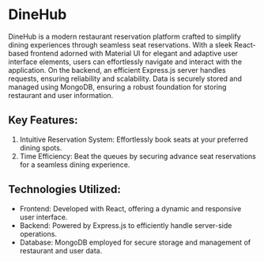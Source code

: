 # DineHub

DineHub is a modern restaurant reservation platform crafted to simplify dining experiences through seamless seat reservations. With a sleek React-based frontend adorned with Material UI for elegant and adaptive user interface elements, users can effortlessly navigate and interact with the application. On the backend, an efficient Express.js server handles requests, ensuring reliability and scalability. Data is securely stored and managed using MongoDB, ensuring a robust foundation for storing restaurant and user information.

## Key Features:
1. Intuitive Reservation System: Effortlessly book seats at your preferred dining spots.
2. Time Efficiency: Beat the queues by securing advance seat reservations for a seamless dining experience.

## Technologies Utilized:
- Frontend: Developed with React, offering a dynamic and responsive user interface.
- Backend: Powered by Express.js to efficiently handle server-side operations.
- Database: MongoDB employed for secure storage and management of restaurant and user data.
